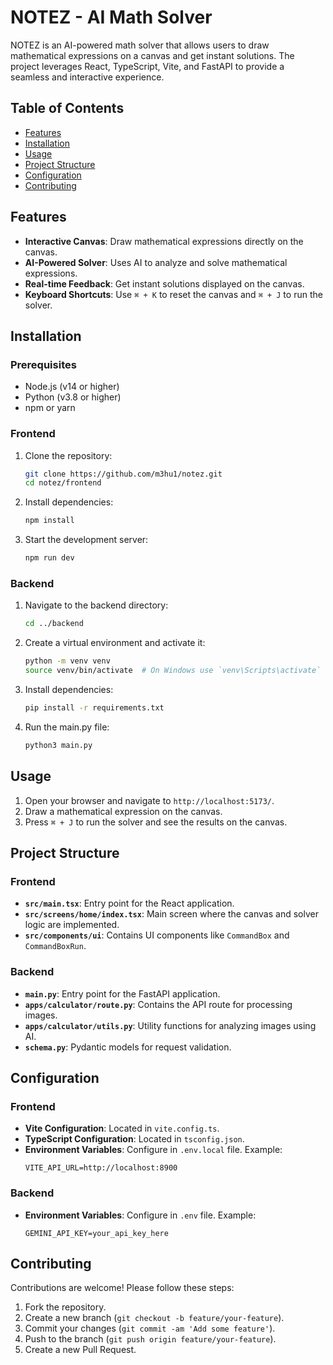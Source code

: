 # NOTEZ - AI Math Solver

NOTEZ is an AI-powered math solver that allows users to draw mathematical expressions on a canvas and get instant solutions. The project leverages React, TypeScript, Vite, and FastAPI to provide a seamless and interactive experience.

## Table of Contents

- [Features](#features)
- [Installation](#installation)
- [Usage](#usage)
- [Project Structure](#project-structure)
- [Configuration](#configuration)
- [Contributing](#contributing)

## Features

- **Interactive Canvas**: Draw mathematical expressions directly on the canvas.
- **AI-Powered Solver**: Uses AI to analyze and solve mathematical expressions.
- **Real-time Feedback**: Get instant solutions displayed on the canvas.
- **Keyboard Shortcuts**: Use `⌘ + K` to reset the canvas and `⌘ + J` to run the solver.

## Installation

### Prerequisites

- Node.js (v14 or higher)
- Python (v3.8 or higher)
- npm or yarn

### Frontend

1. Clone the repository:
    ```sh
    git clone https://github.com/m3hu1/notez.git
    cd notez/frontend
    ```

2. Install dependencies:
    ```sh
    npm install
    ```

3. Start the development server:
    ```sh
    npm run dev
    ```

### Backend

1. Navigate to the backend directory:
    ```sh
    cd ../backend
    ```

2. Create a virtual environment and activate it:
    ```sh
    python -m venv venv
    source venv/bin/activate  # On Windows use `venv\Scripts\activate`
    ```

3. Install dependencies:
    ```sh
    pip install -r requirements.txt
    ```

4. Run the main.py file:
    ```sh
    python3 main.py
    ```

## Usage

1. Open your browser and navigate to `http://localhost:5173/`.
2. Draw a mathematical expression on the canvas.
3. Press `⌘ + J` to run the solver and see the results on the canvas.

## Project Structure

### Frontend

- **`src/main.tsx`**: Entry point for the React application.
- **`src/screens/home/index.tsx`**: Main screen where the canvas and solver logic are implemented.
- **`src/components/ui`**: Contains UI components like `CommandBox` and `CommandBoxRun`.

### Backend

- **`main.py`**: Entry point for the FastAPI application.
- **`apps/calculator/route.py`**: Contains the API route for processing images.
- **`apps/calculator/utils.py`**: Utility functions for analyzing images using AI.
- **`schema.py`**: Pydantic models for request validation.

## Configuration

### Frontend

- **Vite Configuration**: Located in `vite.config.ts`.
- **TypeScript Configuration**: Located in `tsconfig.json`.
- **Environment Variables**: Configure in `.env.local` file. Example:
    ```env
    VITE_API_URL=http://localhost:8900
    
    ```
### Backend

- **Environment Variables**: Configure in `.env` file. Example:
    ```env
    GEMINI_API_KEY=your_api_key_here
    ```
## Contributing

Contributions are welcome! Please follow these steps:

1. Fork the repository.
2. Create a new branch (`git checkout -b feature/your-feature`).
3. Commit your changes (`git commit -am 'Add some feature'`).
4. Push to the branch (`git push origin feature/your-feature`).
5. Create a new Pull Request.
